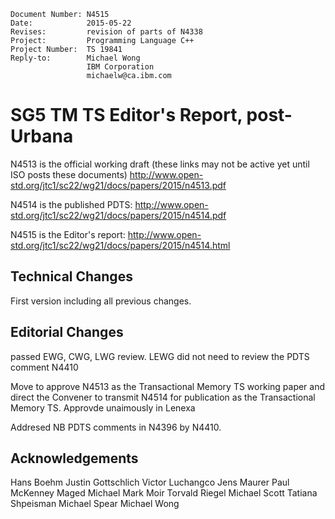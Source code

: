     Document Number: N4515
    Date:            2015-05-22
    Revises:         revision of parts of N4338
    Project:         Programming Language C++
    Project Number:  TS 19841
    Reply-to:        Michael Wong
                     IBM Corporation
                     michaelw@ca.ibm.com

# SG5 TM TS Editor's Report, post-Urbana

N4513 is the official working draft (these links may not be active yet until ISO posts these documents)
http://www.open-std.org/jtc1/sc22/wg21/docs/papers/2015/n4513.pdf

N4514 is the published PDTS:
http://www.open-std.org/jtc1/sc22/wg21/docs/papers/2015/n4514.pdf

N4515 is the Editor's report:
http://www.open-std.org/jtc1/sc22/wg21/docs/papers/2015/n4514.html

## Technical Changes 

First version including all previous changes. 

## Editorial Changes

passed EWG, CWG, LWG review. LEWG did not need to review the PDTS comment N4410

Move to approve N4513 as the Transactional Memory TS working paper and direct the Convener to transmit N4514 for publication as the Transactional Memory TS. Approvde unaimously in Lenexa

Addresed NB PDTS comments in N4396 by N4410.

## Acknowledgements

Hans Boehm
Justin Gottschlich
Victor Luchangco
Jens Maurer
Paul McKenney
Maged Michael
Mark Moir
Torvald Riegel
Michael Scott
Tatiana Shpeisman
Michael Spear
Michael Wong